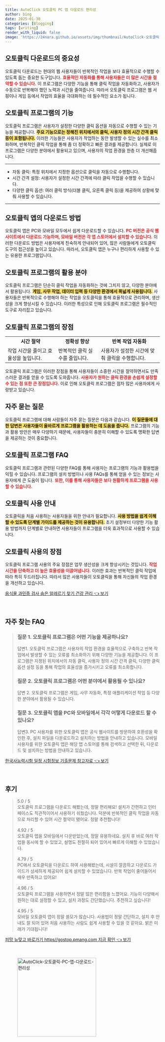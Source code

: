 ```yaml
---
title: AutoClick 오토클릭 PC 앱 다운로드 편리성
author: bing
date: 2025-01-30
categories: [Blogging]
tags: [writing]
render_with_liquid: false
image: 'https://24nara.github.io/assets/img/thumbnail/AutoClick-오토클릭-PC-앱-다운로드-편리성.webp'
---
```



<h2 id='오토클릭 다운로드의 중요성'>오토클릭 다운로드의 중요성</h2>

<p>오토클릭 다운로드는 현대의 웹 사용자들이 반복적인 작업을 보다 효율적으로 수행할 수 있도록 돕는 중요한 도구입니다. <b><span style="color: #ee2323;">효율적인 자동화를 통해 사용자들은 더 많은 시간을 절약할 수 있습니다.</span></b> 이 프로그램은 다양한 기능을 통해 클릭 작업을 자동화하고, 사용자가 수동으로 반복해야 했던 노력과 시간을 줄여줍니다. 따라서 오토클릭 프로그램은 웹 서핑이나 게임 등에서 작업의 효율을 극대화하는 데 필수적인 요소가 됩니다.</p>

<h2 id='오토클릭 프로그램의 기능'>오토클릭 프로그램의 기능</h2>

<p>오토클릭 프로그램은 사용자가 설정한 다양한 클릭 옵션을 자동으로 수행할 수 있는 기능을 제공합니다. <b><span style="background-color: #ffe066;">주요 기능으로는 정해진 위치에서의 클릭, 사용자 정의 시간 간격 클릭 등이 포함됩니다.</span></b> 이러한 기능들은 사용자가 작업하는 동안 발생할 수 있는 실수를 최소화하며, 반복적인 클릭 작업을 통해 좀 더 정확하고 빠른 결과를 제공합니다. 실제로 이 프로그램은 다양한 분야에서 활용되고 있으며, 사용자의 작업 환경을 한층 더 개선해줍니다.</p>

<hr />

<ul>
    <li>자동 클릭: 특정 위치에서 지정한 옵션으로 클릭을 자동으로 수행합니다.</li>
    <li>시간 간격 설정: 사용자가 설정한 시간 간격에 따라 클릭 작업을 수행할 수 있습니다.</li>
    <li>다양한 클릭 옵션: 여러 클릭 방식(더블 클릭, 오른쪽 클릭 등)을 제공하여 상황에 맞춰 사용할 수 있습니다.</li>
</ul>

<hr />

<h2 id='오토클릭 앱의 다운로드 방법'>오토클릭 앱의 다운로드 방법</h2>

<p>오토클릭 앱은 PC와 모바일 모두에서 쉽게 다운로드할 수 있습니다. <b><span style="color: #ee2323;">PC 버전은 공식 웹사이트에서 다운로드 가능하며, 모바일 버전은 각 앱 스토어에서 설치할 수 있습니다.</span></b> 이러한 다운로드 방법은 사용자에게 친숙하게 안내되어 있어, 많은 사람들에게 오토클릭 도구의 접근성을 높이고 있습니다. 따라서, 오토클릭 앱은 누구나 편리하게 사용할 수 있는 유용한 프로그램입니다.</p>

<h2 id='오토클릭 프로그램의 활용 분야'>오토클릭 프로그램의 활용 분야</h2>

<p>오토클릭 프로그램은 단순히 클릭 작업을 자동화하는 것에 그치지 않고, 다양한 분야에서 활용됩니다. <b><span style="background-color: #ffe066;">게임, 사무 작업, 데이터 입력 등 다양한 환경에서 폭넓게 사용됩니다.</span></b> 사용자들은 반복적으로 수행해야 하는 작업을 오토클릭을 통해 효율적으로 관리하며, 생산성을 크게 향상시킬 수 있습니다. 이러한 특성으로 인해 오토클릭 프로그램은 필수적인 도구로 자리잡고 있습니다.</p>

<h2 id='오토클릭 프로그램의 장점'>오토클릭 프로그램의 장점</h2>

<table>
    <tr>
        <td style="text-align: center; height: 17px;"><b>시간 절약</b></td>
        <td style="text-align: center; height: 17px;"><b>정확성 향상</b></td>
        <td style="text-align: center; height: 17px;"><b>반복 작업 자동화</b></td>
    </tr>
    <tr>
        <td>작업 시간을 줄이고 효율성을 높입니다.</td>
        <td>반복적인 클릭 실수를 줄입니다.</td>
        <td>사용자가 설정한 시간에 맞춰 클릭을 수행합니다.</td>
    </tr>
</table>

<p>오토클릭 프로그램은 이러한 장점을 통해 사용자들이 소중한 시간을 절약하면서도 만족스러운 결과를 얻을 수 있도록 도와줍니다. <b><span style="color: #ee2323;">사용자가 원하는 클릭 환경을 손쉽게 설정할 수 있는 점 또한 큰 장점입니다.</span></b> 이로 인해 오토클릭 프로그램은 점차 많은 사용자에게 사랑받고 있습니다.</p>

<h2 id='자주 묻는 질문'>자주 묻는 질문</h2>

<p>오토클릭 프로그램에 대해 사람들이 자주 묻는 질문은 다음과 같습니다. <b><span style="background-color: #ffe066;">이 질문들에 대한 답변은 사용자들이 올바르게 프로그램을 활용하는 데 도움을 줍니다.</span></b> 프로그램의 기능과 활용 방안은 매우 다양하기 때문에, 사용자들이 충분히 이해할 수 있도록 명확한 답변을 제공하는 것이 중요합니다.</p>

<h2 id='오토클릭 프로그램 FAQ'>오토클릭 프로그램 FAQ</h2>

<p>오토클릭 프로그램과 관련된 다양한 FAQ를 통해 사용자는 프로그램의 기능과 활용법을 익힐 수 있습니다. 프로그램의 설치 방법이나 사용 FAQs를 통해 얻을 수 있는 정보는 사용자에게 큰 도움이 됩니다. <b><span style="color: #ee2323;">또한, 이를 통해 사용자들은 보다 원활하게 프로그램을 사용할 수 있습니다.</span></b></p>

<h2 id='오토클릭 사용 안내'>오토클릭 사용 안내</h2>

<p>오토클릭을 처음 사용하는 사용자들을 위한 안내가 필요합니다. <b><span style="background-color: #ffe066;">사용 방법을 쉽게 이해할 수 있도록 단계별 가이드를 제공하는 것이 유용합니다.</span></b> 초기 설정부터 다양한 기능 활용 방법까지 단계별로 안내하면 사용자들이 프로그램을 더욱 효과적으로 사용할 수 있습니다.</p>

<h2 id='오토클릭 사용의 장점'>오토클릭 사용의 장점</h2>

<p>오토클릭 프로그램 사용의 주요 장점은 업무 생산성을 크게 향상시키는 것입니다. <b><span style="color: #ee2323;">작업 시간을 단축하고 더 높은 효율성을 이끌어냅니다.</span></b> 이러한 효과는 반복적인 클릭 작업에 따라 특히 두드러집니다. 따라서 많은 사용자들이 오토클릭을 통해 자신들의 작업 환경을 개선하고 있습니다.</p>


<p><a class="click-button" title="음식물 과민증 검사 숨은 알레르기 찾기 건강 관리" href="https://24nara.github.io/posts/%EC%9D%8C%EC%8B%9D%EB%AC%BC-%EA%B3%BC%EB%AF%BC%EC%A6%9D-%EA%B2%80%EC%82%AC-%EC%88%A8%EC%9D%80-%EC%95%8C%EB%A0%88%EB%A5%B4%EA%B8%B0-%EC%B0%BE%EA%B8%B0-%EA%B1%B4%EA%B0%95-%EA%B4%80%EB%A6%AC/" rel="dofollow">음식물 과민증 검사 숨은 알레르기 찾기 건강 관리 👈 보기</a></p><br>
<h2 id='자주_찾는_FAQ'>자주 찾는 FAQ</h2>
<div itemscope="" itemtype="https://schema.org/FAQPage"> 
<blockquote> 
<div itemscope="" itemprop="mainEntity" itemtype="https://schema.org/Question"> 
<h3 itemprop="name">질문 1. 오토클릭 프로그램은 어떤 기능을 제공하나요?</h3> 
<div itemscope="" itemprop="acceptedAnswer" itemtype="https://schema.org/Answer"> 
<span itemprop="text"> 
<p>답변1. 오토클릭 프로그램은 사용자의 작업 환경을 효율적으로 구축하고 반복 작업에서 발생할 수 있는 오류를 최소화하기 위해 다양한 기능을 제공합니다. 이 프로그램은 지정된 위치에서의 자동 클릭, 사용자 정의 시간 간격 클릭, 다양한 클릭 옵션 설정 등을 통해 작업의 효율성을 증가시키고 오류를 최소화합니다.</p> 
</span> 
</div> 
</div> 

<div itemscope="" itemprop="mainEntity" itemtype="https://schema.org/Question"> 
<h3 itemprop="name">질문 2. 오토클릭 프로그램은 어떤 분야에서 활용될 수 있나요?</h3> 
<div itemscope="" itemprop="acceptedAnswer" itemtype="https://schema.org/Answer"> 
<span itemprop="text"> 
<p>답변 2. 오토클릭 프로그램은 게임, 사무 자동화, 특정 애플리케이션 작업 등 다양한 분야에서 활용될 수 있습니다.</p> 
</span> 
</div> 
</div> 

<div itemscope="" itemprop="mainEntity" itemtype="https://schema.org/Question"> 
<h3 itemprop="name">질문 3. 오토클릭 앱을 PC와 모바일에서 각각 어떻게 다운로드 할 수 있나요?</h3> 
<div itemscope="" itemprop="acceptedAnswer" itemtype="https://schema.org/Answer"> 
<span itemprop="text"> 
<p>답변3. PC 사용자를 위한 오토클릭 앱은 공식 웹사이트를 방문하여 호환성을 확인한 후, 설치 파일을 다운로드하고 설치하는 방법을 안내하고 있습니다. 모바일 사용자를 위한 오토클릭 앱은 해당 앱 스토어를 통해 검색하고 선택한 뒤, 다운로드 및 설치하는 방법을 안내하고 있습니다.</p> 
</span> 
</div> 
</div> 
</blockquote> 
</div>
<p><a class="click-button" title="한국사능력시험 일정 시험정보 기출문제 참고자료" href="https://24nara.github.io/posts/%ED%95%9C%EA%B5%AD%EC%82%AC%EB%8A%A5%EB%A0%A5%EC%8B%9C%ED%97%98-%EC%9D%BC%EC%A0%95-%EC%8B%9C%ED%97%98%EC%A0%95%EB%B3%B4-%EA%B8%B0%EC%B6%9C%EB%AC%B8%EC%A0%9C-%EC%B0%B8%EA%B3%A0%EC%9E%90%EB%A3%8C/" rel="dofollow">한국사능력시험 일정 시험정보 기출문제 참고자료 👈 보기</a></p><br>
<h2 id='후기'>후기</h2>
<div itemscope itemtype="https://schema.org/Product">
  <blockquote>
  <div itemprop="review" itemscope itemtype="https://schema.org/Review">
      <div itemprop="reviewRating" itemscope itemtype="https://schema.org/Rating"> <span itemprop="ratingValue">5.0</span> / <span itemprop="bestRating">5</span> </div>
      <span itemprop="reviewBody">오토클릭 프로그램을 다운로드 해봤는데, 정말 편리해요! 설치가 간편하고 인터페이스도 직관적이어서 사용하기 쉬웠습니다. 덕분에 반복적인 클릭 작업을 자동으로 처리할 수 있어 시간 절약이 됐어요. 정말 추천합니다!</span>
  </div>
  <br>
  <div itemprop="review" itemscope itemtype="https://schema.org/Review">
      <div itemprop="reviewRating" itemscope itemtype="https://schema.org/Rating"> <span itemprop="ratingValue">4.92</span> / <span itemprop="bestRating">5</span> </div>
      <span itemprop="reviewBody">오토클릭 앱을 모바일에서 다운받았는데, 정말 유용하네요. 설치 후 바로 여러 작업을 동시에 할 수 있었고, 설명도 친절히 되어 있어서 빠르게 이해할 수 있었습니다.</span>
  </div>
  <br>
  <div itemprop="review" itemscope itemtype="https://schema.org/Review">
      <div itemprop="reviewRating" itemscope itemtype="https://schema.org/Rating"> <span itemprop="ratingValue">4.79</span> / <span itemprop="bestRating">5</span> </div>
      <span itemprop="reviewBody">PC에서 오토클릭을 다운로드 하여 사용해봤는데, 시설이 깔끔하고 다운로드 가이드가 상세하게 제공되어 쉽게 설치할 수 있었습니다. 반복 작업이 줄어들어서 매우 만족하고 있어요!</span>
  </div>
  <br>
  <div itemprop="review" itemscope itemtype="https://schema.org/Review">
      <div itemprop="reviewRating" itemscope itemtype="https://schema.org/Rating"> <span itemprop="ratingValue">4.96</span> / <span itemprop="bestRating">5</span> </div>
      <span itemprop="reviewBody">오토클릭 프로그램을 사용하면서 정말 많은 편리함을 느꼈어요. 기능이 다양해서 원하는 대로 설정할 수 있고, 설치 과정도 간단했습니다. 추천하고 싶습니다!</span>
  </div>
  <br>
  <div itemprop="review" itemscope itemtype="https://schema.org/Review">
      <div itemprop="reviewRating" itemscope itemtype="https://schema.org/Rating"> <span itemprop="ratingValue">4.95</span> / <span itemprop="bestRating">5</span> </div>
      <span itemprop="reviewBody">모바일 오토클릭 앱이 정말 쓸모가 많습니다. 사용법이 정말 간단하고, 설치 후 안내도 잘 되어 있어 처음 사용하는 사람도 쉽게 사용할 수 있을 것 같아요. 밝은 미래가 기대됩니다!</span>
  </div>
  </blockquote>
</div>
<p><a class="click-button" title="피망 뉴맞고 바로가기 https//gostop.pmang.com 지금 확인" href="https://24nara.github.io/posts/%ED%94%BC%EB%A7%9D-%EB%89%B4%EB%A7%9E%EA%B3%A0-%EB%B0%94%EB%A1%9C%EA%B0%80%EA%B8%B0-httpsgostop.pmang.com-%EC%A7%80%EA%B8%88-%ED%99%95%EC%9D%B8/" rel="dofollow">피망 뉴맞고 바로가기 https//gostop.pmang.com 지금 확인 👈 보기</a></p><br>
<figure class="image"><img src="https://24nara.github.io/assets/img/thumbnail/AutoClick-오토클릭-PC-앱-다운로드-편리성.webp" alt="AutoClick-오토클릭-PC-앱-다운로드-편리성" width="256" height="256"></figure>